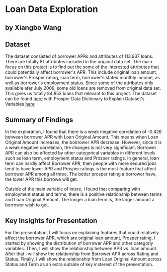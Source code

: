 # Loan Data Exploration
## by Xiangbo Wang


## Dataset

The dataset consisted of borrower APRs and attributes of 113,937 loans. There are totally 81 attributes included in the original data set. The main focus on this project is to find out the some of the interested attributes that could potentially affect borrower's APR. This include original loan amount, borrower's Prosper rating, loan term, borrower's stated monthly income, as well as borrower's employment status. Since some of the attributes only avaliable afer July 2009, some old loans are removed from original data set. This gives us totally 84,853 loans that relevant to this project. The dataset can be found [here](https://www.google.com/url?q=https://s3.amazonaws.com/udacity-hosted-downloads/ud651/prosperLoanData.csv&sa=D&ust=1554486256021000) with Prosper Data Dictionary to Explain Dataset's Variables [here](https://www.google.com/url?q=https://docs.google.com/spreadsheet/ccc?key%3D0AllIqIyvWZdadDd5NTlqZ1pBMHlsUjdrOTZHaVBuSlE%26usp%3Dsharing&sa=D&ust=1554486256024000)


## Summary of Findings

In the exploration, I found that there is a weak negative correlation of -0.426 between borrower APR with Loan Original Amount. This means when Loan Original Amount increases, the boirrower APR decrease. However, since it is a weak negative correlation, the changes is not very significant. Borrower APR can also be affected by other categorical variables in different levels such as loan term, employment status and Prosper ratings. In general, loan term can hardly affect Borrower APR, then people with more secured jobs tend to have lower APR and Prosper ratings is the most feature that affect borrower APR among all three. The better prosper rating a borrower have, the lower APR this borrowe will get.

Outside of the main variable of intere, I found that comparing with employment status and terms, there is a positive relationship between terms and Loan Original Amount. The longer a loan term is, the larger amount a borrower wish to get.

## Key Insights for Presentation

For the presentation, I will focus on explaining features that could relatively affect the borrower APR, which are original loan amount, Prosper rating. I started by showing the distribution of borrower APR and other categoriy variables. Then, I will show the relationship between APR vs. loan amount. After that I will show the relationship from Borrower APR across Rating and Status. Finally, I will show the relationship from Loan Original Amount across Status and Term as an extra outside of key insterest of the presentation.